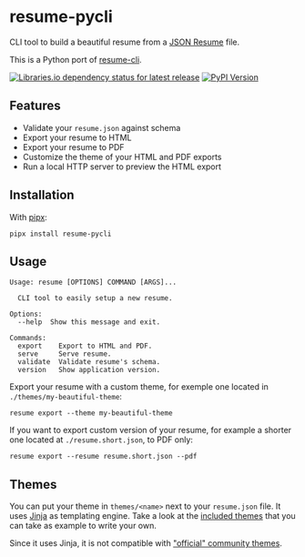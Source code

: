 # resume-pycli

CLI tool to build a beautiful resume from a [JSON
Resume](https://jsonresume.org/) file.

This is a Python port of
[resume-cli](https://github.com/jsonresume/resume-cli).

[![Libraries.io dependency status for latest release](https://img.shields.io/librariesio/release/pypi/resume-pycli)](https://libraries.io/pypi/resume-pycli)
[![PyPI Version](https://img.shields.io/pypi/v/resume-pycli?color=4DC71F&logo=python&logoColor=fff)](https://pypi.org/project/resume-pycli/)

## Features

* Validate your `resume.json` against schema
* Export your resume to HTML
* Export your resume to PDF
* Customize the theme of your HTML and PDF exports
* Run a local HTTP server to preview the HTML export

## Installation

With [pipx](https://pipxproject.github.io/pipx/):

```
pipx install resume-pycli
```

## Usage

```
Usage: resume [OPTIONS] COMMAND [ARGS]...

  CLI tool to easily setup a new resume.

Options:
  --help  Show this message and exit.

Commands:
  export    Export to HTML and PDF.
  serve     Serve resume.
  validate  Validate resume's schema.
  version   Show application version.
```

Export your resume with a custom theme, for exemple one located in
`./themes/my-beautiful-theme`:

```
resume export --theme my-beautiful-theme
```

If you want to export custom version of your resume, for example a shorter one
located at `./resume.short.json`, to PDF only:

```
resume export --resume resume.short.json --pdf
```

## Themes

You can put your theme in `themes/<name>` next to your `resume.json` file. It
uses [Jinja](https://jinja.palletsprojects.com/en/3.0.x/) as templating engine.
Take a look at the [included
themes](https://github.com/nikaro/resume-pycli/tree/main/resume_pycli/themes/base)
that you can take as example to write your own.

Since it uses Jinja, it is not compatible with ["official" community
themes](https://jsonresume.org/themes/).

